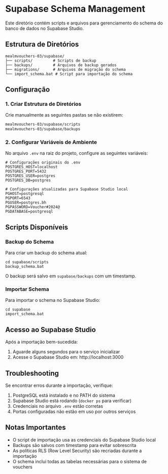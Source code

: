 # Supabase Schema Management

Este diretório contém scripts e arquivos para gerenciamento do schema do banco de dados no Supabase Studio.

## Estrutura de Diretórios

```
mealmvouchers-03/supabase/
├── scripts/         # Scripts de backup
├── backups/         # Arquivos de backup gerados
├── migrations/      # Arquivos de migração do schema
└── import_schema.bat # Script para importação do schema
```

## Configuração

### 1. Criar Estrutura de Diretórios

Crie manualmente as seguintes pastas se não existirem:
```bash
mealmvouchers-03/supabase/scripts
mealmvouchers-03/supabase/backups
```

### 2. Configurar Variáveis de Ambiente

No arquivo `.env` na raiz do projeto, configure as seguintes variáveis:

```env
# Configurações originais do .env
POSTGRES_HOST=localhost
POSTGRES_PORT=5432
POSTGRES_USER=postgres
POSTGRES_DB=postgres

# Configurações atualizadas para Supabase Studio local
PGHOST=postgresql
PGPORT=6543
PGUSER=postgres.bh
PGPASSWORD=Voucher#2024@
PGDATABASE=postgresql
```

## Scripts Disponíveis

### Backup do Schema

Para criar um backup do schema atual:

```batch
cd supabase/scripts
backup_schema.bat
```

O backup será salvo em `supabase/backups` com um timestamp.

### Importar Schema

Para importar o schema no Supabase Studio:

```batch
cd supabase
import_schema.bat
```

## Acesso ao Supabase Studio

Após a importação bem-sucedida:
1. Aguarde alguns segundos para o serviço inicializar
2. Acesse o Supabase Studio em: http://localhost:3000

## Troubleshooting

Se encontrar erros durante a importação, verifique:

1. PostgreSQL está instalado e no PATH do sistema
2. Supabase Studio está rodando (`docker ps` para verificar)
3. Credenciais no arquivo `.env` estão corretas
4. Portas configuradas não estão em uso por outros serviços

## Notas Importantes

- O script de importação usa as credenciais do Supabase Studio local
- Backups são salvos com timestamp para evitar sobrescrita
- As políticas RLS (Row Level Security) são recriadas durante a importação
- O schema inclui todas as tabelas necessárias para o sistema de vouchers
